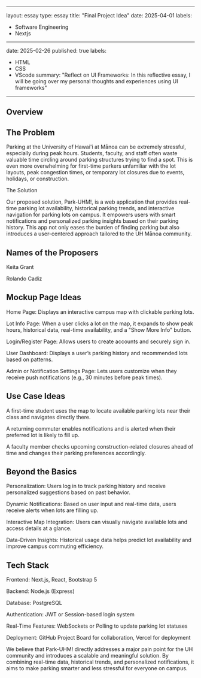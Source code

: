 
---
layout: essay
type: essay
title: "Final Project Idea"
date: 2025-04-01
labels:
  - Software Engineering
  - Nextjs
---

date: 2025-02-26
published: true
labels:
  - HTML
  - CSS
  - VScode
summary: "Reflect on UI Frameworks: In this reflective essay, I will be going over my personal thoughts and experiences using UI frameworks"
---


## Overview

## The Problem

Parking at the University of Hawai'i at Mānoa can be extremely stressful, especially during peak hours. Students, faculty, and staff often waste valuable time circling around parking structures trying to find a spot. This is even more overwhelming for first-time parkers unfamiliar with the lot layouts, peak congestion times, or temporary lot closures due to events, holidays, or construction.

The Solution

Our proposed solution, Park-UHM!, is a web application that provides real-time parking lot availability, historical parking trends, and interactive navigation for parking lots on campus. It empowers users with smart notifications and personalized parking insights based on their parking history. This app not only eases the burden of finding parking but also introduces a user-centered approach tailored to the UH Mānoa community.

## Names of the Proposers


Keita Grant

Rolando Cadiz



## Mockup Page Ideas

Home Page: Displays an interactive campus map with clickable parking lots.

Lot Info Page: When a user clicks a lot on the map, it expands to show peak hours, historical data, real-time availability, and a "Show More Info" button.

Login/Register Page: Allows users to create accounts and securely sign in.

User Dashboard: Displays a user’s parking history and recommended lots based on patterns.

Admin or Notification Settings Page: Lets users customize when they receive push notifications (e.g., 30 minutes before peak times).

## Use Case Ideas

A first-time student uses the map to locate available parking lots near their class and navigates directly there.

A returning commuter enables notifications and is alerted when their preferred lot is likely to fill up.

A faculty member checks upcoming construction-related closures ahead of time and changes their parking preferences accordingly.

## Beyond the Basics

Personalization: Users log in to track parking history and receive personalized suggestions based on past behavior.

Dynamic Notifications: Based on user input and real-time data, users receive alerts when lots are filling up.

Interactive Map Integration: Users can visually navigate available lots and access details at a glance.

Data-Driven Insights: Historical usage data helps predict lot availability and improve campus commuting efficiency.

## Tech Stack

Frontend: Next.js, React, Bootstrap 5

Backend: Node.js (Express)

Database: PostgreSQL

Authentication: JWT or Session-based login system

Real-Time Features: WebSockets or Polling to update parking lot statuses

Deployment: GitHub Project Board for collaboration, Vercel for deployment

We believe that Park-UHM! directly addresses a major pain point for the UH community and introduces a scalable and meaningful solution. By combining real-time data, historical trends, and personalized notifications, it aims to make parking smarter and less stressful for everyone on campus.
